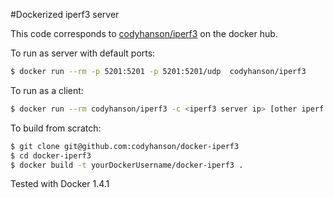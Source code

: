 #Dockerized iperf3 server

This code corresponds to [codyhanson/iperf3](https://registry.hub.docker.com/u/codyhanson/iperf3/) on the docker hub.

To run as server with default ports:
```bash
$ docker run --rm -p 5201:5201 -p 5201:5201/udp  codyhanson/iperf3
```

To run as a client:
```bash
$ docker run --rm codyhanson/iperf3 -c <iperf3 server ip> [other iperf options]
```

To build from scratch:
```bash
$ git clone git@github.com:codyhanson/docker-iperf3
$ cd docker-iperf3
$ docker build -t yourDockerUsername/docker-iperf3 .
```

Tested with Docker 1.4.1


